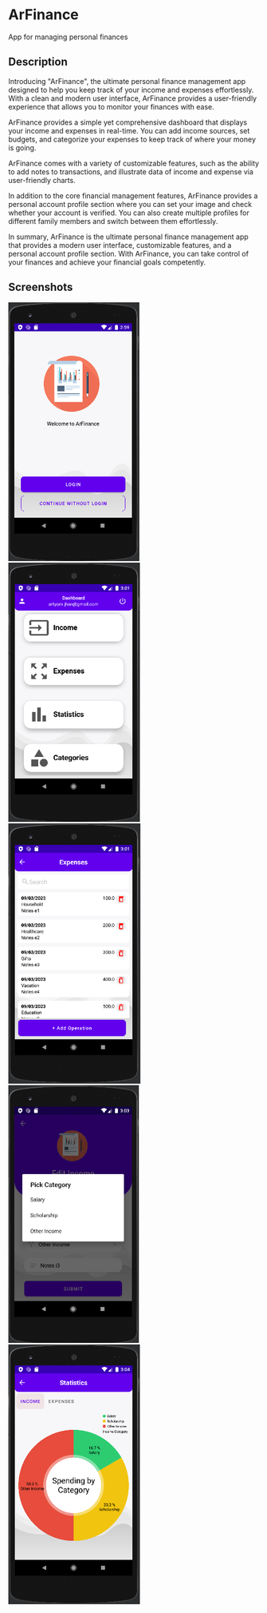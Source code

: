 # ArFinance
App for managing personal finances

## Description
Introducing "ArFinance", the ultimate personal finance management app designed to help you keep track of your income and expenses effortlessly.
With a clean and modern user interface, ArFinance provides a user-friendly experience that allows you to monitor your finances with ease.

ArFinance provides a simple yet comprehensive dashboard that displays your income and expenses in real-time.
You can add income sources, set budgets, and categorize your expenses to keep track of where your money is going.

ArFinance comes with a variety of customizable features, such as the ability to add notes to transactions, and
illustrate data of income and expense via user-friendly charts.

In addition to the core financial management features, ArFinance provides a personal account profile section where you can
set your image and check whether your account is verified. You can also create multiple profiles for
different family members and switch between them effortlessly.

In summary, ArFinance is the ultimate personal finance management app that provides a modern user interface,
customizable features, and a personal account profile section. With ArFinance, you can take control of your
finances and achieve your financial goals competently.

## Screenshots
![login.png](screenshots/login.png)
![dashboard.png](screenshots/dashboard.png)
![expenses.png](screenshots/expenses.png)
![edit_income.png](screenshots/edit_income.png)
![statistics.png](screenshots/statistics.png)
